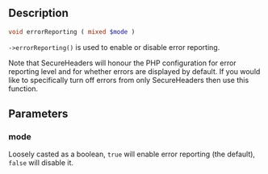 ## Description
```php
void errorReporting ( mixed $mode )
```

`->errorReporting()` is used to enable or disable error reporting.

Note that SecureHeaders will honour the PHP configuration for error reporting level and for whether errors are displayed by default. If you would like to specifically turn off errors from only SecureHeaders then use this function.

## Parameters
### mode
Loosely casted as a boolean, `true` will enable error reporting (the default), `false` will disable it.